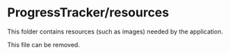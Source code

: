 # ProgressTracker/resources

This folder contains resources (such as images) needed by the application. 

This file can be removed.
